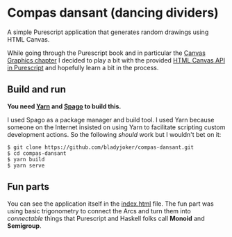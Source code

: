 # Compas dansant (dancing dividers)

A simple Purescript application that generates random drawings using HTML Canvas.

While going through the Purescript book and in particular the [Canvas Graphics chapter](https://book.purescript.org/chapter9.html) I decided to play a bit with the provided [HTML Canvas API in Purescript](https://pursuit.purescript.org/packages/purescript-canvas/3.0.0/docs/Graphics.Canvas) and hopefully learn a bit in the process.

## Build and run

**You need [Yarn](https://yarnpkg.com/) and [Spago](https://github.com/purescript/spago) to build this.**

I used Spago as a package manager and build tool. I used Yarn because someone on the Internet insisted on using Yarn to facilitate scripting custom development actions. So the following *should* work but I wouldn't bet on it:

```shell
$ git clone https://github.com/bladyjoker/compas-dansant.git
$ cd compas-dansant
$ yarn build
$ yarn serve
```

## Fun parts

You can see the application itself in the [index.html](https://htmlpreview.github.io/?https://github.com/bladyjoker/compas-dansant/blob/main/index.html) file. The fun part was using basic trigonometry to connect the Arcs and turn them into *connectable* things that Purescript and Haskell folks call **Monoid** and **Semigroup**.
